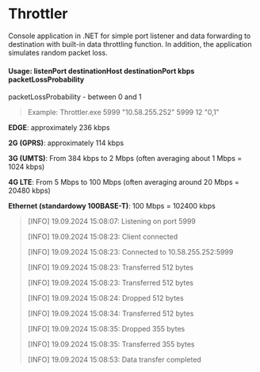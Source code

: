 # Throttler

Console application in .NET for simple port listener and data forwarding to destination with built-in data throttling function.
In addition, the application simulates random packet loss.

#### Usage: listenPort destinationHost destinationPort kbps packetLossProbability 

packetLossProbability - between 0 and 1

> Example: Throttler.exe 5999 "10.58.255.252" 5999 12 "0,1"

**EDGE**: approximately 236 kbps

**2G (GPRS)**: approximately 114 kbps

**3G (UMTS)**: From 384 kbps to 2 Mbps (often averaging about 1 Mbps = 1024 kbps)

**4G LTE**: From 5 Mbps to 100 Mbps (often averaging around 20 Mbps = 20480 kbps)

**Ethernet (standardowy 100BASE-T)**: 100 Mbps = 102400 kbps



> [INFO] 19.09.2024 15:08:07: Listening on port 5999
>
> [INFO] 19.09.2024 15:08:23: Client connected
>
> [INFO] 19.09.2024 15:08:23: Connected to 10.58.255.252:5999
>
> [INFO] 19.09.2024 15:08:23: Transferred 512 bytes
>
> [INFO] 19.09.2024 15:08:23: Transferred 512 bytes
>
> [INFO] 19.09.2024 15:08:24: Dropped 512 bytes
>
> [INFO] 19.09.2024 15:08:34: Transferred 512 bytes
>
> [INFO] 19.09.2024 15:08:35: Dropped 355 bytes
>
> [INFO] 19.09.2024 15:08:35: Transferred 355 bytes
>
> [INFO] 19.09.2024 15:08:53: Data transfer completed
